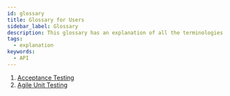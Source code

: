 ```yaml
---
id: glossary
title: Glossary for Users
sidebar_label: Glossary
description: This glossary has an explanation of all the terminologies that beginners find difficult to understand at first glance.
tags:
  - explanation
keywords:
  - API
---
```


1. [Acceptance Testing](/concepts/reference/glossary/acceptance-testing)
2. [Agile Unit Testing](/concepts/reference/glossary/agile-unit-testing)
